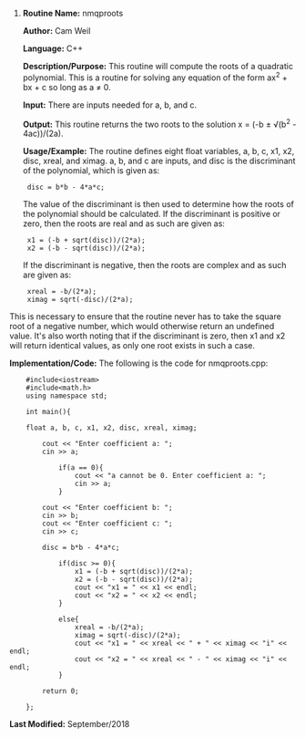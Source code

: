 1. **Routine Name:**           nmqproots

   **Author:** Cam Weil

   **Language:** C++

   **Description/Purpose:** This routine will compute the roots of a quadratic polynomial. This is a routine for solving any equation of the form ax<sup>2</sup> + bx + c so long as a ≠ 0.

   **Input:** There are inputs needed for a, b, and c.

   **Output:** This routine returns the two roots to the solution x = (-b ± √(b<sup>2</sup> - 4ac))/(2a).

   **Usage/Example:** The routine defines eight float variables, a, b, c, x1, x2, disc, xreal, and ximag. a, b, and c are inputs, and disc is the discriminant of the polynomial, which is given as:

        disc = b*b - 4*a*c;
   
   The value of the discriminant is then used to determine how the roots of the polynomial should be calculated. If the discriminant is positive or zero, then the roots are real and as such are given as:
   
        x1 = (-b + sqrt(disc))/(2*a);
        x2 = (-b - sqrt(disc))/(2*a);
        
   If the discriminant is negative, then the roots are complex and as such are given as:
   
        xreal = -b/(2*a);
        ximag = sqrt(-disc)/(2*a);

  This is necessary to ensure that the routine never has to take the square root of a negative number, which would otherwise return an undefined value. It's also worth noting that if the discriminant is zero, then x1 and x2 will return identical values, as only one root exists in such a case.

   **Implementation/Code:** The following is the code for nmqproots.cpp:

        #include<iostream>
        #include<math.h>
        using namespace std;

        int main(){

        float a, b, c, x1, x2, disc, xreal, ximag;

            cout << "Enter coefficient a: ";
            cin >> a;
    
                if(a == 0){
                    cout << "a cannot be 0. Enter coefficient a: ";
                    cin >> a;
                }
    
            cout << "Enter coefficient b: ";
            cin >> b;
            cout << "Enter coefficient c: ";
            cin >> c;
    
            disc = b*b - 4*a*c;
    
                if(disc >= 0){
                    x1 = (-b + sqrt(disc))/(2*a);
                    x2 = (-b - sqrt(disc))/(2*a);
                    cout << "x1 = " << x1 << endl;
                    cout << "x2 = " << x2 << endl;
                }
    
                else{
                    xreal = -b/(2*a);
                    ximag = sqrt(-disc)/(2*a);
                    cout << "x1 = " << xreal << " + " << ximag << "i" << endl;
                    cout << "x2 = " << xreal << " - " << ximag << "i" << endl;
                }

            return 0;
    
        };
        
   **Last Modified:** September/2018
